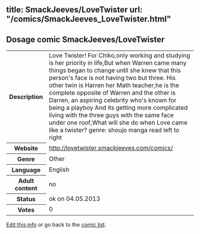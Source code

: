 title: SmackJeeves/LoveTwister
url: "/comics/SmackJeeves_LoveTwister.html"
---
Dosage comic SmackJeeves/LoveTwister
-----------------------------------------

<p id="msg"></p>
<script type="text/javascript">
if (window.location.search === '?edit_info_mail=sent_ok') {
  var elem = document.getElementById("msg");
  elem.innerHTML = 'Edited information sucessfully sent for review, which is usually done daily. Thanks!';
  elem.className = 'ok';
}
</script>
<table class="comicinfo">
<tr>
<th>Description</th><td>Love Twister! For Chiko,only working and studying is her priority in life,But when Warren came many things began to change until she knew that this person's face is not having two but three. His other twin is Harren her Math teacher,he is the complete opposite of Warren and the other is Darren, an aspiring celebrity who's known for being a playboy And its getting more complicated living with the three guys with the same face under one roof,What will she do when Love came like a twister? genre: shoujo manga read left to right</td>
</tr>
<tr>
<th>Website</th><td><a href="http://lovetwister.smackjeeves.com/comics/">http://lovetwister.smackjeeves.com/comics/</a></td>
</tr>
<tr>
<th>Genre</th><td>Other</td>
</tr>
<tr>
<th>Language</th><td>English</td>
</tr>
<tr>
<th>Adult content</th><td>no</td>
</tr>
<tr>
<th>Status</th><td>ok on 04.05.2013</td>
</tr>
<tr>
<th>Votes</th><td>0</td>
</tr>
</table>

[Edit this info](SmackJeeves_LoveTwister_edit.html) or go back to the [comic list](../comic-index.html).
